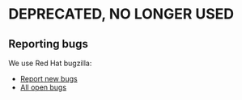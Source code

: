 
# **DEPRECATED, NO LONGER USED**

## Reporting bugs



We use Red Hat bugzilla:

 * [Report new bugs](https://bugzilla.redhat.com/enter_bug.cgi?product=Spacewalk)
 * [All open bugs](https://bugzilla.redhat.com/buglist.cgi?bug_status=NEW&bug_status=ASSIGNED&bug_status=FAILS_QA&order=changeddate%20DESC%2Cbug_id&product=Spacewalk&query_based_on=&query_format=advanced&remaction=)
